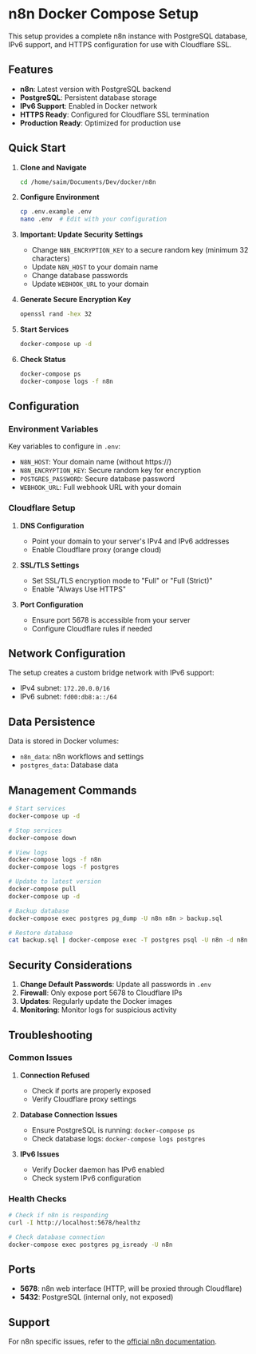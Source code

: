 # n8n Docker Compose Setup

This setup provides a complete n8n instance with PostgreSQL database, IPv6 support, and HTTPS configuration for use with Cloudflare SSL.

## Features

- **n8n**: Latest version with PostgreSQL backend
- **PostgreSQL**: Persistent database storage
- **IPv6 Support**: Enabled in Docker network
- **HTTPS Ready**: Configured for Cloudflare SSL termination
- **Production Ready**: Optimized for production use

## Quick Start

1. **Clone and Navigate**
   ```bash
   cd /home/saim/Documents/Dev/docker/n8n
   ```

2. **Configure Environment**
   ```bash
   cp .env.example .env
   nano .env  # Edit with your configuration
   ```

3. **Important: Update Security Settings**
   - Change `N8N_ENCRYPTION_KEY` to a secure random key (minimum 32 characters)
   - Update `N8N_HOST` to your domain name
   - Change database passwords
   - Update `WEBHOOK_URL` to your domain

4. **Generate Secure Encryption Key**
   ```bash
   openssl rand -hex 32
   ```

5. **Start Services**
   ```bash
   docker-compose up -d
   ```

6. **Check Status**
   ```bash
   docker-compose ps
   docker-compose logs -f n8n
   ```

## Configuration

### Environment Variables

Key variables to configure in `.env`:

- `N8N_HOST`: Your domain name (without https://)
- `N8N_ENCRYPTION_KEY`: Secure random key for encryption
- `POSTGRES_PASSWORD`: Secure database password
- `WEBHOOK_URL`: Full webhook URL with your domain

### Cloudflare Setup

1. **DNS Configuration**
   - Point your domain to your server's IPv4 and IPv6 addresses
   - Enable Cloudflare proxy (orange cloud)

2. **SSL/TLS Settings**
   - Set SSL/TLS encryption mode to "Full" or "Full (Strict)"
   - Enable "Always Use HTTPS"

3. **Port Configuration**
   - Ensure port 5678 is accessible from your server
   - Configure Cloudflare rules if needed

## Network Configuration

The setup creates a custom bridge network with IPv6 support:
- IPv4 subnet: `172.20.0.0/16`
- IPv6 subnet: `fd00:db8:a::/64`

## Data Persistence

Data is stored in Docker volumes:
- `n8n_data`: n8n workflows and settings
- `postgres_data`: Database data

## Management Commands

```bash
# Start services
docker-compose up -d

# Stop services
docker-compose down

# View logs
docker-compose logs -f n8n
docker-compose logs -f postgres

# Update to latest version
docker-compose pull
docker-compose up -d

# Backup database
docker-compose exec postgres pg_dump -U n8n n8n > backup.sql

# Restore database
cat backup.sql | docker-compose exec -T postgres psql -U n8n -d n8n
```

## Security Considerations

1. **Change Default Passwords**: Update all passwords in `.env`
2. **Firewall**: Only expose port 5678 to Cloudflare IPs
3. **Updates**: Regularly update the Docker images
4. **Monitoring**: Monitor logs for suspicious activity

## Troubleshooting

### Common Issues

1. **Connection Refused**
   - Check if ports are properly exposed
   - Verify Cloudflare proxy settings

2. **Database Connection Issues**
   - Ensure PostgreSQL is running: `docker-compose ps`
   - Check database logs: `docker-compose logs postgres`

3. **IPv6 Issues**
   - Verify Docker daemon has IPv6 enabled
   - Check system IPv6 configuration

### Health Checks

```bash
# Check if n8n is responding
curl -I http://localhost:5678/healthz

# Check database connection
docker-compose exec postgres pg_isready -U n8n
```

## Ports

- **5678**: n8n web interface (HTTP, will be proxied through Cloudflare)
- **5432**: PostgreSQL (internal only, not exposed)

## Support

For n8n specific issues, refer to the [official n8n documentation](https://docs.n8n.io/).
